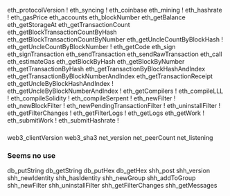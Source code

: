 

eth_protocolVersion !
eth_syncing !
eth_coinbase
eth_mining !
eth_hashrate !
eth_gasPrice
eth_accounts
eth_blockNumber
eth_getBalance
eth_getStorageAt
eth_getTransactionCount
eth_getBlockTransactionCountByHash
eth_getBlockTransactionCountByNumber
eth_getUncleCountByBlockHash !
eth_getUncleCountByBlockNumber !
eth_getCode
eth_sign
eth_signTransaction
eth_sendTransaction
eth_sendRawTransaction
eth_call
eth_estimateGas
eth_getBlockByHash
eth_getBlockByNumber
eth_getTransactionByHash
eth_getTransactionByBlockHashAndIndex
eth_getTransactionByBlockNumberAndIndex
eth_getTransactionReceipt
eth_getUncleByBlockHashAndIndex !
eth_getUncleByBlockNumberAndIndex !
eth_getCompilers !
eth_compileLLL !
eth_compileSolidity !
eth_compileSerpent !
eth_newFilter !
eth_newBlockFilter !
eth_newPendingTransactionFilter !
eth_uninstallFilter !
eth_getFilterChanges !
eth_getFilterLogs !
eth_getLogs
eth_getWork !
eth_submitWork !
eth_submitHashrate !

### 
web3_clientVersion
web3_sha3
net_version
net_peerCount
net_listening


### Seems no use
db_putString
db_getString
db_putHex
db_getHex
shh_post
shh_version
shh_newIdentity
shh_hasIdentity
shh_newGroup
shh_addToGroup
shh_newFilter
shh_uninstallFilter
shh_getFilterChanges
shh_getMessages